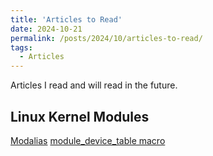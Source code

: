 ```yaml
---
title: 'Articles to Read'
date: 2024-10-21
permalink: /posts/2024/10/articles-to-read/
tags:
  - Articles
---
```


Articles I read and will read in the future.

## Linux Kernel Modules

[Modalias](https://wiki.archlinux.org/title/Modalias)
[module_device_table macro](https://www.emblogic.com/blog/08/module_device_table-macro/#:~:text=This%20Macro%20is%20used%20by,driver%20and%20builds%20a%20table.)
